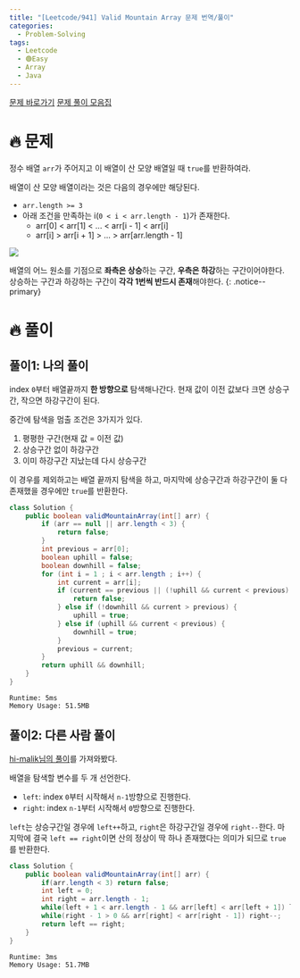 ```yaml
---
title: "[Leetcode/941] Valid Mountain Array 문제 번역/풀이"
categories:
  - Problem-Solving
tags:
  - Leetcode
  - 🟢Easy
  - Array
  - Java
---
```


<a href="https://leetcode.com/problems/valid-mountain-array" class="btn btn--inverse"> 문제 바로가기</a> <a href="https://github.com/dev-ujin/java-problem-solving" class="btn btn--github"><i class="fab fa-github"></i> 문제 풀이 모음집</a>

# 🔥 문제
정수 배열 `arr`가 주어지고 이 배열이 산 모양 배열일 때 `true`를 반환하여라.

배열이 산 모양 배열이라는 것은 다음의 경우에만 해당된다.
- `arr.length >= 3`
- 아래 조건을 만족하는 i(`0 < i < arr.length - 1`)가 존재한다.
  - arr[0] < arr[1] < ... < arr[i - 1] < arr[i]
  - arr[i] > arr[i + 1] > ... > arr[arr.length - 1]

![](https://assets.leetcode.com/uploads/2019/10/20/hint_valid_mountain_array.png)

배열의 어느 원소를 기점으로 **좌측은 상승**하는 구간, **우측은 하강**하는 구간이어야한다. 상승하는 구간과 하강하는 구간이 **각각 1번씩 반드시 존재**해야한다.
{: .notice--primary}

# 🔥 풀이
## 풀이1: 나의 풀이
index `0`부터 배열끝까지 **한 방향으로** 탐색해나간다. 현재 값이 이전 값보다 크면 상승구간, 작으면 하강구간이 된다. 

중간에 탐색을 멈출 조건은 3가지가 있다. 
1. 평평한 구간(현재 값 = 이전 값)
2. 상승구간 없이 하강구간
3. 이미 하강구간 지났는데 다시 상승구간

이 경우를 제외하고는 배열 끝까지 탐색을 하고, 마지막에 상승구간과 하강구간이 둘 다 존재했을 경우에만 `true`를 반환한다.

```java
class Solution {
    public boolean validMountainArray(int[] arr) {
        if (arr == null || arr.length < 3) {
            return false;
        }
        int previous = arr[0];
        boolean uphill = false;
        boolean downhill = false;
        for (int i = 1 ; i < arr.length ; i++) {
            int current = arr[i];
            if (current == previous || (!uphill && current < previous) || (downhill && current > previous)) {
                return false;
            } else if (!downhill && current > previous) {
                uphill = true;
            } else if (uphill && current < previous) {
                downhill = true;
            }
            previous = current;
        }
        return uphill && downhill;
    }
}
```
```
Runtime: 5ms
Memory Usage: 51.5MB
```

## 풀이2: 다른 사람 풀이
[hi-malik님의 풀이](https://leetcode.com/problems/valid-mountain-array/discuss/1717377/JavaC%2B%2BPython-EASY-to-go-through-solution-and-EXPLANATION)를 가져와봤다.

배열을 탐색할 변수를 두 개 선언한다.
- `left`: index `0`부터 시작해서 `n-1`방향으로 진행한다.
- `right`: index `n-1`부터 시작해서 `0`방향으로 진행한다.

`left`는 상승구간일 경우에 `left++`하고, `right`은 하강구간일 경우에 `right--`한다. 마지막에 결국 `left == right`이면 산의 정상이 딱 하나 존재했다는 의미가 되므로 `true`를 반환한다.

```java
class Solution {
    public boolean validMountainArray(int[] arr) {
        if(arr.length < 3) return false;
        int left = 0;
        int right = arr.length - 1;
        while(left + 1 < arr.length - 1 && arr[left] < arr[left + 1]) left++;
        while(right - 1 > 0 && arr[right] < arr[right - 1]) right--;
        return left == right;
    }
}
```
```
Runtime: 3ms
Memory Usage: 51.7MB
```
